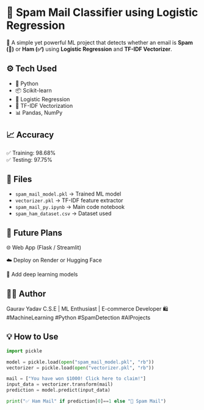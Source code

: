 # 📧 Spam Mail Classifier using Logistic Regression

🚀 A simple yet powerful ML project that detects whether an email is **Spam (🚫)** or **Ham (✅)** using **Logistic Regression** and **TF-IDF Vectorizer**.

## ⚙️ Tech Used
- 🐍 Python  
- 📦 Scikit-learn  
- 🧠 Logistic Regression  
- 💬 TF-IDF Vectorization  
- 📊 Pandas, NumPy  

## 📈 Accuracy
✅ Training: 98.68%  
✅ Testing: 97.75%

## 🧩 Files
- `spam_mail_model.pkl` → Trained ML model  
- `vectorizer.pkl` → TF-IDF feature extractor  
- `spam_mail_py.ipynb` → Main code notebook  
- `spam_ham_dataset.csv` → Dataset used

 ## 🔮 Future Plans

  🌐 Web App (Flask / Streamlit)

  ☁️ Deploy on Render or Hugging Face

  🤖 Add deep learning models


##  👨‍💻 Author

Gaurav Yadav
C.S.E | ML Enthusiast | E-commerce Developer 🛍️
#MachineLearning #Python  #SpamDetection #AIProjects


## 💡 How to Use
```python
import pickle

model = pickle.load(open("spam_mail_model.pkl", "rb"))
vectorizer = pickle.load(open("vectorizer.pkl", "rb"))

mail = ["You have won $1000! Click here to claim!"]
input_data = vectorizer.transform(mail)
prediction = model.predict(input_data)

print("✅ Ham Mail" if prediction[0]==1 else "🚫 Spam Mail")



